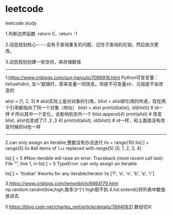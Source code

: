 # leetcode
leetcode study


1.判断边界函数  return 0，return -1

2.动态规划核心-----会有子查询重复的问题，记住子查询的花销，然后依次更改。

3.动态规划创建一些空间，来存储数值

-------------------------------------------------------------------
1.https://www.cnblogs.com/sun-haiyu/p/7096918.html
Python可变变量：list\set\dict,
当‘=’赋值时，原来变量一同改变。但是不可变量str、元祖是不会改变的

alist = [1, 2, 3] # alist实际上是对对象的引用，blist = alist即引用的传递，现在两个引用都指向了同一个对象（地址）
blist = alist
print(id(alist), id(blist))  # id一样 # 所以其中一个变化，会影响到另外一个
blist.append(4)
print(alist)  # 改变blist, alist也变成了[1 ,2 ,3 4]
print(id(alist), id(blist))  # id一样，和上面值没有改变时候的id也一样

---------------------------------------------------------------
2.can only assign an iterable,整数没有办法迭代
lis = range(10)
lis[:] = range(5) 
lis               #all items of `lis` replaced with range(5)
  [0, 1, 2, 3, 4]

lis[:] = 5        #Non-iterable will raise an error.
Traceback (most recent call last):
  File "<ipython-input-77-0704f8a4410d>", line 1, in <module>
    lis[:] = 5
TypeError: can only assign an iterable

lis[:] = 'foobar' #works for any iterable/iterator
lis
   ['f', 'o', 'o', 'b', 'a', 'r']
   
 3.https://www.cnblogs.com/lemonbit/p/6864179.html
 np.random.randint(low,high,取多少个)
 high取不到
 4.list.extend()将列表中数值放进去


5.https://blog.csdn.net/charles_neil/article/details/78940831
数组切片
